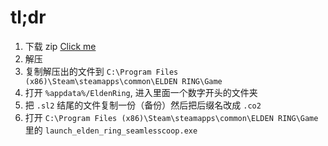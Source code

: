 
# tl;dr

1. 下载 zip [Click me](https://github.com/hihereexc/eldenringcoop/raw/main/files/Seamless%20Co-op%20BETA%201.4.5-510-1-4-5-1676924101.zip)
2. 解压
3. 复制解压出的文件到 `C:\Program Files (x86)\Steam\steamapps\common\ELDEN RING\Game`
4. 打开 `%appdata%/EldenRing`, 进入里面一个数字开头的文件夹
5. 把 `.sl2` 结尾的文件复制一份（备份）然后把后缀名改成 `.co2`
6. 打开 `C:\Program Files (x86)\Steam\steamapps\common\ELDEN RING\Game` 里的 `launch_elden_ring_seamlesscoop.exe`
